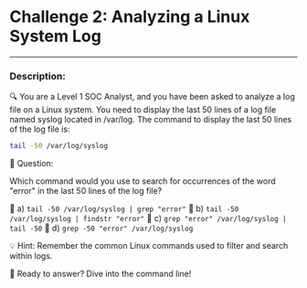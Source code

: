 
# **Challenge 2: Analyzing a Linux System Log**

---

### **Description:**

🔍 You are a Level 1 SOC Analyst, and you have been asked to analyze a log file on a Linux system. You need to display the last 50 lines of a log file named syslog located in /var/log. The command to display the last 50 lines of the log file is:

```bash
tail -50 /var/log/syslog
```

🤔 Question:

Which command would you use to search for occurrences of the word "error" in the last 50 lines of the log file?

🔘 a) ```tail -50 /var/log/syslog | grep "error"``` 🔘 b) ```tail -50 /var/log/syslog | findstr "error"``` 🔘 c) ```grep "error" /var/log/syslog | tail -50``` 🔘 d) ```grep -50 "error" /var/log/syslog```

💡 Hint: Remember the common Linux commands used to filter and search within logs.

🚀 Ready to answer? Dive into the command line!
